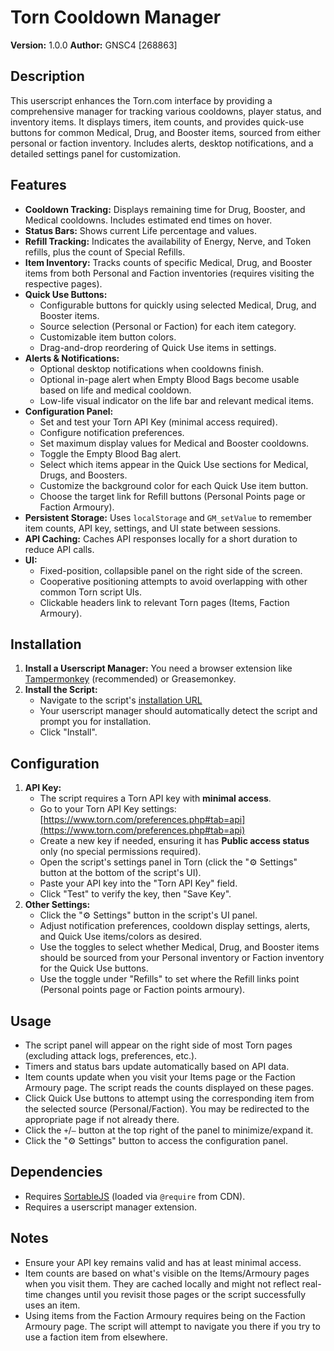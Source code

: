 # Torn Cooldown Manager

**Version:** 1.0.0
**Author:** GNSC4 [268863]

## Description

This userscript enhances the Torn.com interface by providing a comprehensive manager for tracking various cooldowns, player status, and inventory items. It displays timers, item counts, and provides quick-use buttons for common Medical, Drug, and Booster items, sourced from either personal or faction inventory. Includes alerts, desktop notifications, and a detailed settings panel for customization.

## Features

* **Cooldown Tracking:** Displays remaining time for Drug, Booster, and Medical cooldowns. Includes estimated end times on hover.
* **Status Bars:** Shows current Life percentage and values.
* **Refill Tracking:** Indicates the availability of Energy, Nerve, and Token refills, plus the count of Special Refills.
* **Item Inventory:** Tracks counts of specific Medical, Drug, and Booster items from both Personal and Faction inventories (requires visiting the respective pages).
* **Quick Use Buttons:**
    * Configurable buttons for quickly using selected Medical, Drug, and Booster items.
    * Source selection (Personal or Faction) for each item category.
    * Customizable item button colors.
    * Drag-and-drop reordering of Quick Use items in settings.
* **Alerts & Notifications:**
    * Optional desktop notifications when cooldowns finish.
    * Optional in-page alert when Empty Blood Bags become usable based on life and medical cooldown.
    * Low-life visual indicator on the life bar and relevant medical items.
* **Configuration Panel:**
    * Set and test your Torn API Key (minimal access required).
    * Configure notification preferences.
    * Set maximum display values for Medical and Booster cooldowns.
    * Toggle the Empty Blood Bag alert.
    * Select which items appear in the Quick Use sections for Medical, Drugs, and Boosters.
    * Customize the background color for each Quick Use item button.
    * Choose the target link for Refill buttons (Personal Points page or Faction Armoury).
* **Persistent Storage:** Uses `localStorage` and `GM_setValue` to remember item counts, API key, settings, and UI state between sessions.
* **API Caching:** Caches API responses locally for a short duration to reduce API calls.
* **UI:**
    * Fixed-position, collapsible panel on the right side of the screen.
    * Cooperative positioning attempts to avoid overlapping with other common Torn script UIs.
    * Clickable headers link to relevant Torn pages (Items, Faction Armoury).

## Installation

1.  **Install a Userscript Manager:** You need a browser extension like [Tampermonkey](https://www.tampermonkey.net/) (recommended) or Greasemonkey.
2.  **Install the Script:**
    * Navigate to the script's [installation URL](https://kwack.dev/script-install/?gmFix=true&scriptUrl=https%3A%2F%2Fgithub.com%2Fgnsc4%2FTorn-Scripts%2Fraw%2Frefs%2Fheads%2Fmaster%2FCooldown_Alerts%2FCoooldown_Alerts_Unified.user.js)
    * Your userscript manager should automatically detect the script and prompt you for installation.
    * Click "Install".

## Configuration

1.  **API Key:**
    * The script requires a Torn API key with **minimal access**.
    * Go to your Torn API Key settings: [https://www.torn.com/preferences.php#tab=api](https://www.torn.com/preferences.php#tab=api)
    * Create a new key if needed, ensuring it has **Public access status** only (no special permissions required).
    * Open the script's settings panel in Torn (click the "⚙️ Settings" button at the bottom of the script's UI).
    * Paste your API key into the "Torn API Key" field.
    * Click "Test" to verify the key, then "Save Key".
2.  **Other Settings:**
    * Click the "⚙️ Settings" button in the script's UI panel.
    * Adjust notification preferences, cooldown display settings, alerts, and Quick Use items/colors as desired.
    * Use the toggles to select whether Medical, Drug, and Booster items should be sourced from your Personal inventory or Faction inventory for the Quick Use buttons.
    * Use the toggle under "Refills" to set where the Refill links point (Personal points page or Faction points armoury).

## Usage

* The script panel will appear on the right side of most Torn pages (excluding attack logs, preferences, etc.).
* Timers and status bars update automatically based on API data.
* Item counts update when you visit your Items page or the Faction Armoury page. The script reads the counts displayed on these pages.
* Click Quick Use buttons to attempt using the corresponding item from the selected source (Personal/Faction). You may be redirected to the appropriate page if not already there.
* Click the `+`/`–` button at the top right of the panel to minimize/expand it.
* Click the "⚙️ Settings" button to access the configuration panel.

## Dependencies

* Requires [SortableJS](https://github.com/SortableJS/Sortable) (loaded via `@require` from CDN).
* Requires a userscript manager extension.

## Notes

* Ensure your API key remains valid and has at least minimal access.
* Item counts are based on what's visible on the Items/Armoury pages when you visit them. They are cached locally and might not reflect real-time changes until you revisit those pages or the script successfully uses an item.
* Using items from the Faction Armoury requires being on the Faction Armoury page. The script will attempt to navigate you there if you try to use a faction item from elsewhere.
